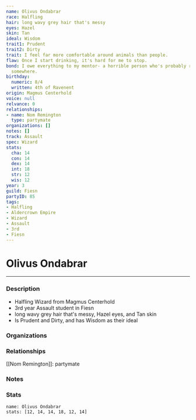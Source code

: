 ```yaml
---
name: Olivus Ondabrar
race: Halfling
hair: long wavy grey hair that's messy
eyes: Hazel
skin: Tan
ideal: Wisdom
trait1: Prudent
trait2: Dirty
trait: I feel far more comfortable around animals than people.
flaw: Once I start drinking, it's hard for me to stop.
bond: I owe everything to my mentor- a horrible person who's probably rotting in jail
  somewhere.
birthday:
  numeric: 8/4
  written: 4th of Ravenent
origin: Magmus Centerhold
voice: null
relvance: 0
relationships:
- name: Nom Remington
  type: partymate
organizations: []
notes: []
track: Assault
spec: Wizard
stats:
  cha: 14
  con: 14
  dex: 14
  int: 18
  str: 12
  wis: 12
year: 3
guild: Fiesn
partyID: 85
tags:
- Halfling
- Aldercrown Empire
- Wizard
- Assault
- 3rd
- Fiesn
---
```

# Olivus Ondabrar
---
### Description
- Halfling Wizard from Magmus Centerhold
- 3rd year Assault student in Fiesn
- long wavy grey hair that's messy, Hazel eyes, and Tan skin
- Is Prudent and Dirty, and has Wisdom as their ideal

### Organizations

### Relationships
[[Nom Remington]]: partymate

### Notes

### Stats
```statblock
name: Olivus Ondabrar
stats: [12, 14, 14, 18, 12, 14]
```